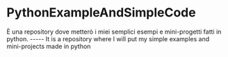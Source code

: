 # PythonExampleAndSimpleCode
È una repository dove metterò i miei semplici esempi e mini-progetti fatti in python. ----- It is a repository where I will put my simple examples and mini-projects made in python 
